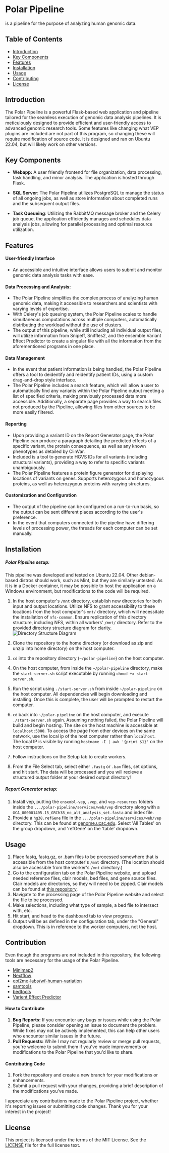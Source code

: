 # Polar Pipeline
is a pipeline for the purpose of analyzing human genomic data.

## Table of Contents

- [Introduction](#introduction)
- [Key Components](#key-components)
- [Features](#features)
- [Installation](#installation)
- [Usage](#usage)
- [Contributing](#contributing)
- [License](#license)

## Introduction

The Polar Pipeline is a powerful Flask-based web application and pipeline tailored for the seamless execution of genomic data analysis pipelines. It is meticulously designed to provide efficient and user-friendly access to advanced genomic research tools. Some features like changing what VEP plugins are included are not part of this program, so changing these will require modification of source code. It is designed and ran on Ubuntu 22.04, but will likely work on other versions.

## Key Components

- **Webapp:** A user friendly frontend for file organization, data processing, task handling, and minor analysis. The application is hosted through Flask.

- **SQL Server**: The Polar Pipeline utilizes PostgreSQL to manage the status of all ongoing jobs, as well as store information about completed runs and the subsequent output files.

- **Task Queueing**: Utilizing the RabbitMQ message broker and the Celery job queue, the application efficiently manages and schedules data analysis jobs, allowing for parallel processing and optimal resource utilization.

## Features

#### User-friendly Interface
- An accessible and intuitive interface allows users to submit and monitor genomic data analysis tasks with ease.

#### Data Processing and Analysis:
- The Polar Pipeline simplifies the complex process of analyzing human genomic data, making it accessible to researchers and scientists with varying levels of expertise.
- With Celery's job queuing system, the Polar Pipeline scales to handle simultaneous computations across multiple computers, automatically distributing the workload without the use of clusters.
- The output of this pipeline, while still including all individual output files, will utilize information from Snipeff, Sniffles2, and the ensemble Variant Effect Predictor to create a singular file with all the information from the aforementioned programs in one place.

#### Data Management
- In the event that patient information is being handled, the Polar Pipeline offers a tool to deidentify and reidentify patient IDs, using a custom drag-and-drop style interface.
- The Polar Pipeline includes a search feature, which will allow a user to automatically find any variants within the Polar Pipeline output meeting a list of specified criteria, making previously processed data more accessible. Additionally, a separate page provides a way to search files not produced by the Pipeline, allowing files from other sources to be more easily filtered.

#### Reporting
- Upon providing a variant ID on the Report Generator page, the Polar Pipeline can produce a paragraph detailing the predicted effects of a specific variant, the protein consequence, as well as any known phenotypes as detailed by ClinVar.
- Included is a tool to generate HGVS IDs for all variants (including structural variants), providing a way to refer to specific variants unambiguously.
- The Polar Pipeline features a protein figure generator for displaying locations of variants on genes. Supports heterozygous and homozygous proteins, as well as heterozygous proteins with varying structures.

#### Customization and Configuration
- The output of the pipeline can be configured on a run-to-run basis, so the output can be sent different places according to the user's preference.
- In the event that computers connected to the pipeline have differing levels of processing power, the threads for each computer can be set manually.


## Installation
##### Polar Pipeline setup:
This pipeline was developed and tested on Ubuntu 22.04. Other debian-based distros should work, such as Mint, but they are similarly untested. As it is in a Docker container, it may be possible to host the application on a Windows environment, but modifications to the code will be required.


1. In the host computer's ```/mnt``` directory, establish new directories for both input and output locations. Utilize NFS to grant accessibility to these locations from the host computer's ```mnt/``` directory, which will necessitate the installation of ```nfs-common```. Ensure replication of this directory structure, including NFS, within all workers' ```/mnt/``` directory. Refer to the provided directory structure diagram for clarity. ![Directory Structure Diagram](./misc/directorystruc.jpg)

2. Clone the repository to the home directory (or download as zip and unzip into home directory) on the host computer.

3. ```cd``` into the repository directory (```~/polar-pipeline```) on the host computer.

4. On the host computer, from inside the ```~/polar-pipeline``` directory, make the ```start-server.sh``` script executable by running ```chmod +x start-server.sh```.

5. Run the script using ```./start-server.sh``` from inside ```~/polar-pipeline``` on the host computer. All dependencies will begin downloading and installing. Once this is complete, the user will be prompted to restart the computer.

6. ```cd``` back into ```~/polar-pipeline``` on the host computer, and execute ```./start-server.sh``` again. Assuming nothing failed, the Polar Pipeline will build and begin hosting. The site on the host machine is accessible at ```localhost:5000```. To access the page from other devices on the same network, use the local ip of the host computer rather than ```localhost```. The local IP is visible by running ```hostname -I | awk '{print $1}'``` on the host computer.

7. Follow instructions on the Setup tab to create workers.

8. From the File Select tab, select either ```.fastq``` or ```.bam``` files, set options, and hit start. The data will be processed and you will recieve a structured output folder at your desired output directory! 

##### Report Generator setup:
1. Install vep, putting the ```ensembl-vep```, ```.vep```, and ```vep-resources``` folders inside the ```.../polar-pipeline/services/web/vep``` directory along with a ```GCA_000001405.15_GRCh38_no_alt_analysis_set.fasta``` and index file.
2. Provide a ```hg38.refGene``` file in the ```.../polar-pipeline/services/web/vep``` directory. This can be found at [genome.ucsc.edu](http://genome.ucsc.edu/cgi-bin/hgTables). Select 'All Tables' on the group dropdown, and 'refGene' on the 'table' dropdown.

## Usage
1. Place fastq, fastq.gz, or .bam files to be processed somewhere that is accessible from the host computer's ```/mnt``` directory. (The location should also be accessible from the worker's ```/mnt``` directory.)
2. Go to the configuration tab on the Polar Pipeline website, and upload needed reference files, clair models, bed files, and gene source files. Clair models are directories, so they will need to be zipped. Clair models can be found at [this repository](https://github.com/nanoporetech/rerio).
3. Navigate to the processing page of the Polar Pipeline website and select the file to be processed.
4. Make selections, including what type of sample, a bed file to intersect with, etc.
5. Hit start, and head to the dashboard tab to view progress.
6. Output will be as defined in the configuration tab, under the "General" dropdown. This is in reference to the worker computers, not the host.

## Contribution
Even though the programs are not included in this repository, the following tools are necessary for the usage of the Polar Pipeline.
- [Minimap2](https://github.com/lh3/minimap2)
- [Nextflow](https://www.nextflow.io/)
- [epi2me-labs/wf-human-variation](https://github.com/epi2me-labs/wf-human-variation)
- [samtools](http://www.htslib.org/)
- [bedtools](https://bedtools.readthedocs.io/en/latest/)
- [Varient Effect Predictor](https://ensembl.org/vep)

#### How to Contribute
1. **Bug Reports:** If you encounter any bugs or issues while using the Polar Pipeline, please consider opening an issue to document the problem. While fixes may not be actively implemented, this can help other users who encounter similar issues in the future.
2. **Pull Requests:** While I may not regularly review or merge pull requests, you're welcome to submit them if you've made improvements or modifications to the Polar Pipeline that you'd like to share.

#### Contributing Code
1. Fork the repository and create a new branch for your modifications or enhancements.
2. Submit a pull request with your changes, providing a brief description of the modifications you've made.

I appreciate any contributions made to the Polar Pipeline project, whether it's reporting issues or submitting code changes. Thank you for your interest in the project!

## License
This project is licensed under the terms of the MIT License. See the [LICENSE](LICENSE.md) file for the full license text.

